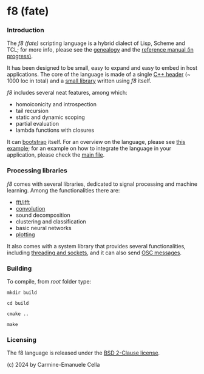 # f8 (fate)


### Introduction

The *f8 (fate)* scripting language is a hybrid dialect of Lisp, Scheme and TCL; for more info, please see the [genealogy](docs/f8_anchestors.png) and the [reference manual (in progress)](docs/reference.md).

It has been designed to be small, easy to expand and easy to embed in host applications. 
The core of the language is made of a single [C++ header](src/core.h) (~ 1000 loc in total) and a  [small library](src/stdlib.tcl) written using *f8* itself.

*f8* includes several neat features, among which:

* homoiconicity and introspection
* tail recursion
* static and dynamic scoping
* partial evaluation
* lambda functions with closures

It can [bootstrap](examples/repl.tcl) itself. For an overview on the language, please see [this example](examples/overview.tcl); for an example on how to integrate the language in your application, please check the [main file](src/f8.cpp).


### Processing libraries

*f8* comes with several libraries, dedicated to signal processing and machine learning. Among the functionalities there are:

* [fft/ifft](examples/cross_synth.tcl)
* [convolution](examples/reverb.tcl)
* sound decomposition
* clustering and classification
* basic neural networks
* [plotting](examples/plot1.tcl)

It also comes with a system library that provides several functionalities, including [threading and sockets](examples/threads_sockets.tcl), and it can also send [OSC messages](examples/osc_like.tcl).

### Building

To compile, from *root* folder type:

`mkdir build`

`cd build`

`cmake ..`

`make`


### Licensing

The f8 language is released under the [BSD 2-Clause license](LICENSE.md).

(c) 2024 by Carmine-Emanuele Cella


